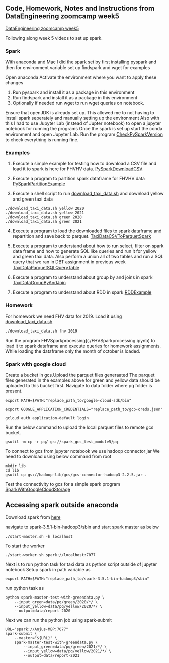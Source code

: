 ## Code, Homework, Notes and Instructions from DataEngineering zoomcamp week5

[DataEngineering zoomcamp week5](https://github.com/DataTalksClub/data-engineering-zoomcamp/tree/main/05-batch) 
<br/>

Following along week 5 videos to set up spark. 

### Spark
With anaconda and Mac I did the spark set by first installing pyspark and then for environment variable set up findspark and wget for examples

Open anaconda
Activate the environment where you want to apply these changes
1. Run pyspark and install it as a package in this environment <br/>
2. Run findspark and install it as a package in this environment<br/>
3. Optionally if needed run wget to run wget queries on notebook.

Ensure that openJDK is already set up. This allowed me to not having to install spark seperately and manually setting up the environment
Also with this I had to use Jupyter Lab (instead of Jupter notebook) to open a jupyter notebook for running the programs
Once the spark is set up start the conda environment and open Jupyter Lab. 
Run the program [CheckPySparkVersion](./CheckPySparkVersion.ipynb) to check everything is running fine.

### Examples

1. Execute a simple example for testing how to download a CSV file and load it to spark is here for FHVHV data. [PySparkDownloadCSV](./PySparkDownloadCSV.ipynb) 

2. Execute a program to partition spark dataframe for FHVHV data [PySparkPartitionExample](./PySparkPartitionExample.ipynb) 

3. Execute a shell script to run [download_taxi_data.sh](./download_taxi_data.sh) and download yellow and green taxi data
```
./download_taxi_data.sh yellow 2020
./download_taxi_data.sh yellow 2021
./download_taxi_data.sh green 2020
./download_taxi_data.sh green 2021
```
4. Execute a program to load the downloaded files to spark dataframe and repartition and save back to parquet. [TaxiDataCSVToParquetSpark](./TaxiDataCSVToParquetSpark.ipynb) 

5. Execute a program to understand about how to run select, filter on spark data frame and how to generate SQL like queries and run it for yellow and green taxi data. Also perform a union all of two tables and run a SQL query that we ran in DBT assignment in previous week [TaxiDataParquetSQLQueryTable](./TaxiDataParquetSQLQueryTable.ipynb) 

6. Execute a program to understand about group by and joins in spark
[TaxiDataGroupByAndJoin](./TaxiDataGroupByAndJoin.ipynb) 


6. Execute a program to understand about RDD in spark
[RDDExample](./RDDExample.ipynb) 


### Homework

For homework we need FHV data for 2019. Load it using [download_taxi_data.sh](./download_taxi_data.sh)
```
./download_taxi_data.sh fhv 2019
```

Run the program FHVSparkprocessing](./FHVSparkprocessing.ipynb) to load it to spark dataframe and execute queries for homework assignments. While loading the dataframe only the month of october is loaded. 

### Spark with google cloud

Create a bucket in gcs.Upload the parquet files generaated 
The parquet files generated in the examples above for green and yellow data should be uploaded to this bucket first. Navigate to data folder where pq folder is present. 
```
export PATH=$PATH:"replace_path_to/google-cloud-sdk/bin"

export GOOGLE_APPLICATION_CREDENTIALS="replace_path_to/gcp-creds.json"

gcloud auth application-default login
```
Run the below command to upload the local parquet files to remote gcs bucket. 
```
gsutil -m cp -r pq/ gs://spark_gcs_test_module5/pq
```

To connect to gcs from jupyter notebook we use hadoop connector jar
We need to download using below command from root
```
mkdir lib
cd lib
gsutil cp gs://hadoop-lib/gcs/gcs-connector-hadoop3-2.2.5.jar .
```
Test the connectivity to gcs for a simple spark program [SparkWithGoogleCloudStorage](./SparkWithGoogleCloudStorage.ipynb)

## Accessing spark outside anaconda

Download spark from [here](https://www.apache.org/dyn/closer.lua/spark/spark-3.5.1/spark-3.5.1-bin-hadoop3.tgz)

navigate to spark-3.5.1-bin-hadoop3/sbin and start spark master as below 
```
./start-master.sh -h localhost
```
To start the worker
```
./start-worker.sh spark://localhost:7077
```

Next is to run python task for taxi data as python script outside of jupyter notebook
Setup spark in path variable as 
```
export PATH=$PATH:"replace_path_to/spark-3.5.1-bin-hadoop3/sbin"
```
run python task as 
```
python spark-master-test-with-greendata.py \
    --input_green=data/pq/green/2020/*/ \
    --input_yellow=data/pq/yellow/2020/*/ \
    --output=data/report-2020
``` 
Next we can run the python job using spark-submit
```
URL="spark://Anjus-MBP:7077"
spark-submit \
    --master="${URL}" \
    spark-master-test-with-greendata.py \
        --input_green=data/pq/green/2021/*/ \
        --input_yellow=data/pq/yellow/2021/*/ \
        --output=data/report-2021
```